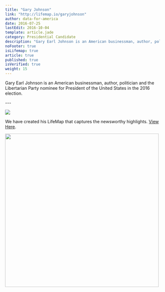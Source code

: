 ```yaml
---
title: "Gary Johnson"
link: "http://lifemap.io/garyjohnson"
author: data-for-america
date: 2016-07-25
lastEdit: 2016-10-04
template: article.jade
category: Presidential Candidate
description: "Gary Earl Johnson is an American businessman, author, politician and the Libertarian Party nominee for President of the United States in the 2016 election."
noFooter: true
isLifemap: true
article: true
published: true
isVerified: true
weight: 15
---
```


<p>
  Gary Earl Johnson is an American businessman, author, politician and the Libertarian Party nominee for President of the United States in the 2016 election.
</p>
---
<p>
<img class="ui medium image" style="margin: 0 auto;" src="http://lifemap.io/img/garyjohnson.gif" />
</p>
<p>
   We have created his LifeMap that captures the newsworthy highlights. <a href="http://lifemap.io/garyjohnson/" target="_blank">View Here</a>.
</p>
<a href="http://lifemap.io/garyjohnson/" target="_blank">
<img class="ui medium image" style="width:500px; margin: 0 auto;" src="/img/lifemap/garyjohnson.jpg" />
</a>

